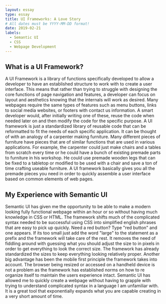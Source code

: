 ```yaml
---
layout: essay
type: essay
title: UI Frameworks: A Love Story
# All dates must be YYYY-MM-DD format!
date: 2019-02-21
labels:
  - Semantic UI
  - CSS
  - Webpage Development
---
```


## What is a UI Framework?

A UI Framework is a library of functions specifically developed to allow a developer to have an established structure to work with to create a user interface. This means that rather than trying to struggle with designing the core functions of page navigation and features, a developer can focus on layout and aesthetics knowing that the internals will work as desired. Many webpages require the same types of features such as menu buttons, links to social media websites, or footers with contact us information. A smart developer would, after initially writing one of these, reuse the code when needed later on and then modify the code for the specific purpose. A UI framework is just a standardized library of reusable code that can be reformatted to fit the needs of each specific application. It can be thought of with an analogy of a carpenter making furniture. Many different pieces of furniture have pieces that are of similar functions that are used in various applications. For example, the carpenter could just make chairs and a tables from scratch every time or he could have a bunch of existing premade parts to furniture in his workshop. He could use premade wooden legs that can be fixed to a tabletop or modified to be used with a chair and save a ton of time crafting useable furniture. A UI framework basically gives you all the premade pieces you need in order to quickly assemble a user interface based on common elements of web pages.

## My Experience with Semantic UI

Semantic UI has given me the opportunity to be able to make a modern looking fully functional webpage within an hour or so without having much knowledge in CSS or HTML. The framework shifts much of the complicated syntax needed to be successful using CSS into simplified english phrases that are easy to pick up quickly. Need a red button? Type "red button" and one appears. If its too small just add the word "large" to the statement as a prefix and the framework will take care of the rest. It removes the need of fiddling around with guessing what you should adjust the size to in pixels in order to get everything to look the correct size. The framework has already standardized the sizes to keep everything looking relatively proper. Another big advantage has been the mobile first principle the framework takes into account. The browser being resized or accessed on a handheld device is not a problem as the framework has established norms on how to re organize itself to maintain the users experience intact. Semantic UI has allowed me to quickly create a webpage without having to grapple with trying to understand complicated syntax in a language I am unfamiliar with. It is a great tool that exponentially expands what you are capable creating in a very short amount of time.



